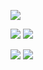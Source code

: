![](https://github-profile-summary-cards.vercel.app/api/cards/profile-details?username=cbshourov&theme=github_dark)

![](https://github-profile-summary-cards.vercel.app/api/cards/repos-per-language?username=cbshourov&theme=github_dark) ![](https://github-profile-summary-cards.vercel.app/api/cards/most-commit-language?username=cbshourov&theme=github_dark)

![](https://github-profile-summary-cards.vercel.app/api/cards/stats?username=cbshourov&theme=github_dark) ![](https://github-profile-summary-cards.vercel.app/api/cards/productive-time?username=cbshourov&theme=github_dark)
